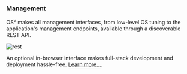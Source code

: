 ### Management

OS<sup>v</sup> makes all management interfaces,
from low-level OS tuning to the application's management
endpoints, available through a discoverable REST API.

![rest](images/rest.png)

An optional in-browser interface makes full-stack
development and deployment hassle-free.  [Learn more...](/manageability).
